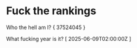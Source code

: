 # Fuck the rankings

Who the hell am I?
{ 37524045 }

What fucking year is it?
[ 2025-06-09T02:00:00Z ]

